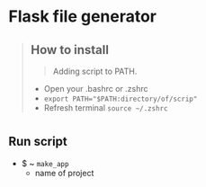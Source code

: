 # Flask file generator

>## How to install
>>Adding script to PATH.
>* Open your .bashrc or .zshrc 
>* `export PATH="$PATH:directory/of/scrip"`
>* Refresh terminal `source ~/.zshrc`

#

## Run script
* $ ~  `make_app`
    * name of project
 



